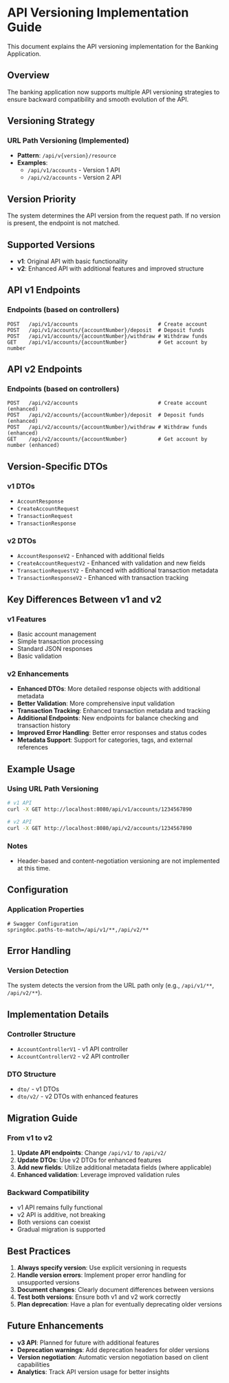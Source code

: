 # API Versioning Implementation Guide

This document explains the API versioning implementation for the Banking Application.

## Overview

The banking application now supports multiple API versioning strategies to ensure backward compatibility and smooth evolution of the API.

## Versioning Strategy

### URL Path Versioning (Implemented)
- **Pattern**: `/api/v{version}/resource`
- **Examples**: 
  - `/api/v1/accounts` - Version 1 API
  - `/api/v2/accounts` - Version 2 API

## Version Priority

The system determines the API version from the request path. If no version is present, the endpoint is not matched.

## Supported Versions

- **v1**: Original API with basic functionality
- **v2**: Enhanced API with additional features and improved structure

## API v1 Endpoints

### Endpoints (based on controllers)
```
POST   /api/v1/accounts                          # Create account
POST   /api/v1/accounts/{accountNumber}/deposit  # Deposit funds
POST   /api/v1/accounts/{accountNumber}/withdraw # Withdraw funds
GET    /api/v1/accounts/{accountNumber}          # Get account by number
```

## API v2 Endpoints

### Endpoints (based on controllers)
```
POST   /api/v2/accounts                          # Create account (enhanced)
POST   /api/v2/accounts/{accountNumber}/deposit  # Deposit funds (enhanced)
POST   /api/v2/accounts/{accountNumber}/withdraw # Withdraw funds (enhanced)
GET    /api/v2/accounts/{accountNumber}          # Get account by number (enhanced)
```

## Version-Specific DTOs

### v1 DTOs
- `AccountResponse`
- `CreateAccountRequest`
- `TransactionRequest`
- `TransactionResponse`

### v2 DTOs
- `AccountResponseV2` - Enhanced with additional fields
- `CreateAccountRequestV2` - Enhanced with validation and new fields
- `TransactionRequestV2` - Enhanced with additional transaction metadata
- `TransactionResponseV2` - Enhanced with transaction tracking

## Key Differences Between v1 and v2

### v1 Features
- Basic account management
- Simple transaction processing
- Standard JSON responses
- Basic validation

### v2 Enhancements
- **Enhanced DTOs**: More detailed response objects with additional metadata
- **Better Validation**: More comprehensive input validation
- **Transaction Tracking**: Enhanced transaction metadata and tracking
- **Additional Endpoints**: New endpoints for balance checking and transaction history
- **Improved Error Handling**: Better error responses and status codes
- **Metadata Support**: Support for categories, tags, and external references

## Example Usage

### Using URL Path Versioning
```bash
# v1 API
curl -X GET http://localhost:8080/api/v1/accounts/1234567890

# v2 API
curl -X GET http://localhost:8080/api/v2/accounts/1234567890
```

### Notes
- Header-based and content-negotiation versioning are not implemented at this time.

## Configuration

### Application Properties
```properties
# Swagger Configuration
springdoc.paths-to-match=/api/v1/**,/api/v2/**
```

## Error Handling

### Version Detection
The system detects the version from the URL path only (e.g., `/api/v1/**`, `/api/v2/**`).

## Implementation Details

### Controller Structure
- `AccountControllerV1` - v1 API controller
- `AccountControllerV2` - v2 API controller

### DTO Structure
- `dto/` - v1 DTOs
- `dto/v2/` - v2 DTOs with enhanced features

## Migration Guide

### From v1 to v2
1. **Update API endpoints**: Change `/api/v1/` to `/api/v2/`
2. **Update DTOs**: Use v2 DTOs for enhanced features
3. **Add new fields**: Utilize additional metadata fields (where applicable)
4. **Enhanced validation**: Leverage improved validation rules

### Backward Compatibility
- v1 API remains fully functional
- v2 API is additive, not breaking
- Both versions can coexist
- Gradual migration is supported

## Best Practices

1. **Always specify version**: Use explicit versioning in requests
2. **Handle version errors**: Implement proper error handling for unsupported versions
3. **Document changes**: Clearly document differences between versions
4. **Test both versions**: Ensure both v1 and v2 work correctly
5. **Plan deprecation**: Have a plan for eventually deprecating older versions

## Future Enhancements

- **v3 API**: Planned for future with additional features
- **Deprecation warnings**: Add deprecation headers for older versions
- **Version negotiation**: Automatic version negotiation based on client capabilities
- **Analytics**: Track API version usage for better insights
